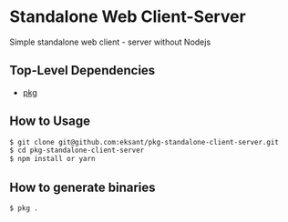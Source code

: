 # Standalone Web Client-Server
Simple standalone web client - server without Nodejs

## Top-Level Dependencies
- [pkg](https://www.npmjs.com/package/pkg)

## How to Usage
```bash
$ git clone git@github.com:eksant/pkg-standalone-client-server.git
$ cd pkg-standalone-client-server
$ npm install or yarn
```

## How to generate binaries
```bash
$ pkg .
```
